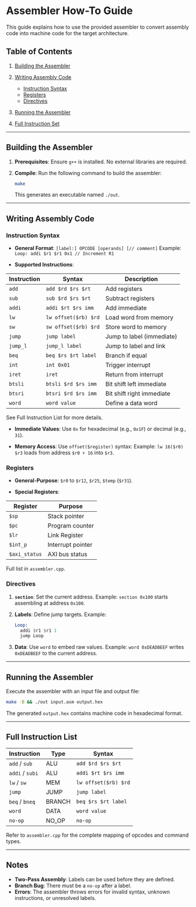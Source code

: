 # Assembler How-To Guide

This guide explains how to use the provided assembler to convert assembly code into machine code for the target architecture.

## Table of Contents

1. [Building the Assembler](#building-the-assembler)
2. [Writing Assembly Code](#writing-assembly-code)

   - [Instruction Syntax](#instruction-syntax)
   - [Registers](#registers)
   - [Directives](#directives)

3. [Running the Assembler](#running-the-assembler)
4. [Full Instruction Set](#full-instruction-set)

---

## Building the Assembler

1. **Prerequisites**:
   Ensure `g++` is installed. No external libraries are required.

2. **Compile**:
   Run the following command to build the assembler:

   ```bash
   make
   ```

   This generates an executable named `./out`.

---

## Writing Assembly Code

### Instruction Syntax

- **General Format**:
  `[label:] OPCODE [operands] [// comment]`
  Example:
  `Loop: addi $r1 $r1 0x1 // Increment R1`

- **Supported Instructions**:

| Instruction | Syntax               | Description               |
| ----------- | -------------------- | ------------------------- |
| `add`       | `add $rd $rs $rt`    | Add registers             |
| `sub`       | `sub $rd $rs $rt`    | Subtract registers        |
| `addi`      | `addi $rt $rs imm`   | Add immediate             |
| `lw`        | `lw offset($rb) $rd` | Load word from memory     |
| `sw`        | `sw offset($rb) $rd` | Store word to memory      |
| `jump`      | `jump label`         | Jump to label (immediate) |
| `jump_l`    | `jump_l label`       | Jump to label and link    |
| `beq`       | `beq $rs $rt label`  | Branch if equal           |
| `int`       | `int 0x01`           | Trigger interrupt         |
| `iret`      | `iret`               | Return from interrupt     |
| `btsli`     | `btsli $rd $rs imm`  | Bit shift left immediate  |
| `btsri`     | `btsri $rd $rs imm`  | Bit shift right immediate |
| `word`      | `word value`         | Define a data word        |

See Full Instruction List for more details.

- **Immediate Values**:
  Use `0x` for hexadecimal (e.g., `0x1F`) or decimal (e.g., `31`).

- **Memory Access**:
  Use `offset($register)` syntax:
  Example: `lw 16($r0) $r3` loads from address `$r0 + 16` into `$r3`.

### Registers

- **General-Purpose**: `$r0` to `$r12`, `$r25`, `$temp` (`$r31`).

- **Special Registers**:

| Register      | Purpose           |
| ------------- | ----------------- |
| `$sp`         | Stack pointer     |
| `$pc`         | Program counter   |
| `$lr`         | Link Register     |
| `$int_p`      | Interrupt pointer |
| `$axi_status` | AXI bus status    |

Full list in `assembler.cpp`.

### Directives

1. **`section`**: Set the current address.
   Example: `section 0x100` starts assembling at address `0x100`.

2. **Labels**: Define jump targets.
   Example:

   ```asm
   Loop:
     addi $r1 $r1 1
     jump Loop
   ```

3. **Data**: Use `word` to embed raw values.
   Example: `word 0xDEADBEEF` writes `0xDEADBEEF` to the current address.

---

## Running the Assembler

Execute the assembler with an input file and output file:

```bash
make -B && ./out input.asm output.hex
```

The generated `output.hex` contains machine code in hexadecimal format.

---

## Full Instruction List

| Instruction     | Type   | Syntax               |
| --------------- | ------ | -------------------- |
| `add` / `sub`   | ALU    | `add $rd $rs $rt`    |
| `addi` / `subi` | ALU    | `addi $rt $rs imm`   |
| `lw` / `sw`     | MEM    | `lw offset($rb) $rd` |
| `jump`          | JUMP   | `jump label`         |
| `beq` / `bneq`  | BRANCH | `beq $rs $rt label`  |
| `word`          | DATA   | `word value`         |
| `no-op`         | NO_OP  | `no-op`              |

Refer to `assembler.cpp` for the complete mapping of opcodes and command types.

---

## Notes

- **Two-Pass Assembly**: Labels can be used before they are defined.
- **Branch Bug**: There must be a `no-op` after a label.
- **Errors**: The assembler throws errors for invalid syntax, unknown instructions, or unresolved labels.

